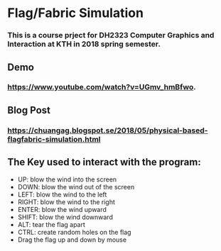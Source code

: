 # Flag/Fabric Simulation
### This is a course prject for DH2323 Computer Graphics and Interaction at KTH in 2018 spring semester. 
## Demo 
### https://www.youtube.com/watch?v=UGmv_hmBfwo.
## Blog Post
### https://chuangag.blogspot.se/2018/05/physical-based-flagfabric-simulation.html
## The Key used to interact with the program:
- UP: blow the wind into the screen
- DOWN: blow the wind out of the screen
- LEFT: blow the wind to the left
- RIGHT: blow the wind to the right
- ENTER: blow the wind upward
- SHIFT: blow the wind downward
- ALT: tear the flag apart
- CTRL: create random holes on the flag
- Drag the flag up and down by mouse
